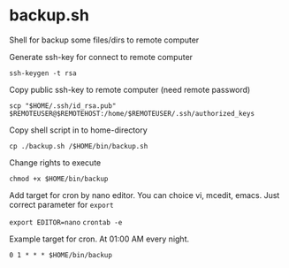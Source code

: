 # backup.sh
Shell for backup some files/dirs to remote computer

Generate ssh-key for connect to remote computer

`ssh-keygen -t rsa`

Copy public ssh-key to remote computer (need remote password)

`scp "$HOME/.ssh/id_rsa.pub" $REMOTEUSER@$REMOTEHOST:/home/$REMOTEUSER/.ssh/authorized_keys`

Copy shell script in to home-directory

`cp ./backup.sh /$HOME/bin/backup.sh`

Change rights to execute

`chmod +x $HOME/bin/backup`

Add target for cron by nano editor. You can choice vi, mcedit, emacs. Just correct parameter for `export`

`export EDITOR=nano`
`crontab -e`

Example target for cron. At 01:00 AM every night.

`0 1 * * * $HOME/bin/backup`

